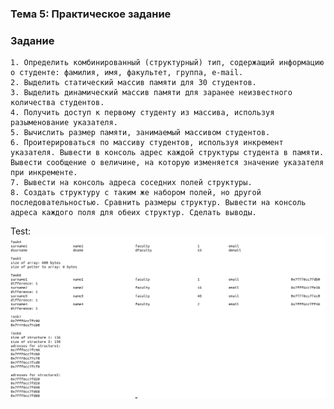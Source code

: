 ### Тема 5: Практическое задание 
### Задание  
    
    1. Определить комбинированный (структурный) тип, содержащий информацию о студенте: фамилия, имя, факультет, группа, e-mail.  
    2. Выделить статический массив памяти для 30 студентов.  
    3. Выделить динамический массив памяти для заранее неизвестного количества студентов.  
    4. Получить доступ к первому студенту из массива, используя разыменование указателя.  
    5. Вычислить размер памяти, занимаемый массивом студентов.  
    6. Проитерироваться по массиву студентов, используя инкремент указателя. Вывести в консоль адрес каждой структуры студента в памяти. Вывести сообщение о величине, на которую изменяется значение указателя при инкременте.  
    7. Вывести на консоль адреса соседних полей структуры.  
    8. Создать структуру с таким же набором полей, но другой последовательностью. Сравнить размеры структур. Вывести на консоль адреса каждого поля для обеих структур. Сделать выводы.   

Test:  
![test](test.png)  
